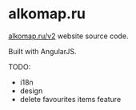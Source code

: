 alkomap.ru
===========

[alkomap.ru/v2](http://alkomap.ru/v2) website source code.

Built with AngularJS.

TODO:
+ i18n
+ design
+ delete favourites items feature